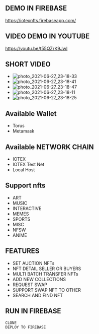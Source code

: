 ## DEMO IN FIREBASE
https://iotexnfts.firebaseapp.com/
## VIDEO DEMO IN YOUTUBE
https://youtu.be/t55QZrK9JwI

## SHORT VIDEO
- ![photo_2021-06-27_23-18-33](https://user-images.githubusercontent.com/86550334/123551924-19a54c00-d79e-11eb-84c0-180bc1cf12a2.jpg)
- ![photo_2021-06-27_23-18-41](https://user-images.githubusercontent.com/86550334/123551927-1b6f0f80-d79e-11eb-8735-5703474b078b.jpg)
- ![photo_2021-06-27_23-18-47](https://user-images.githubusercontent.com/86550334/123551929-1c07a600-d79e-11eb-99b9-82a3f3b8bb0e.jpg)
- ![photo_2021-06-27_23-18-11](https://user-images.githubusercontent.com/86550334/123551930-1ca03c80-d79e-11eb-838f-1d719d2570f2.jpg)
- ![photo_2021-06-27_23-18-25](https://user-images.githubusercontent.com/86550334/123551931-1d38d300-d79e-11eb-932e-23e226826cec.jpg)

## Available Wallet
- Torus 
- Metamask 
## Available NETWORK CHAIN
- IOTEX
- IOTEX Test Net
- Local Host
## Support nfts
- ART
- MUSIC
- INTERACTIVE
- MEMES
- SPORTS
- MISC
- NFSW
- ANIME

## FEATURES
- SET AUCTION NFTs 
- NFT DETAIL SELLER OR BUYERS
- MULTI BATCH TRANSFER NFTs
- ADD NEW COLLECTIONS
- REQUEST SWAP
- SUPPORT SWAP NFT TO OTHER 
- SEARCH AND FIND NFT 

## RUN IN FIREBASE
```
CLONE 
DEPLOY TO FIREBASE
```
